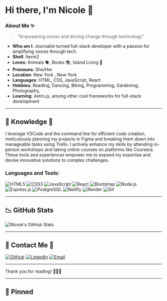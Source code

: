 # Hi there, I'm Nicole 👋

### About Me ✨
> "Empowering voices and driving change through technology"

- **Who am I**: Journalist turned full-stack developer with a passion for amplifying voices through tech.
- **Shell**: Iterm2
- **Loves**: Animals 🐕, Books 📚, Island Living 🌴
- **Pronouns**: She/Her
- **Location**: New York , New York 
- **Languages**: HTML, CSS, JavaScript, React
- **Hobbies**: Reading, Dancing, Biking, Programming, Gardening, Photography,
- **Learning**: Astro.js, among other cool frameworks for full-stack development
  
---

## 🔎 Knowledge 📖
I leverage VSCode and the command line for efficient code creation, meticulously planning my projects in Figma and breaking them down into manageable tasks using Trello. I actively enhance my skills by attending in-person workshops and taking online courses on platforms like Coursera. These tools and experiences empower me to expand my expertise and devise innovative solutions to complex challenges.

### Languages and Tools:
![HTML5](https://img.shields.io/badge/HTML5-E34F26?style=for-the-badge&logo=html5&logoColor=white)
![CSS3](https://img.shields.io/badge/CSS3-1572B6?style=for-the-badge&logo=css3&logoColor=white)
![JavaScript](https://img.shields.io/badge/JavaScript-F7DF1E?style=for-the-badge&logo=javascript&logoColor=black)
![React](https://img.shields.io/badge/React-61DAFB?style=for-the-badge&logo=react&logoColor=black)
![Bootstrap](https://img.shields.io/badge/Bootstrap-7952B3?style=for-the-badge&logo=bootstrap&logoColor=white)
![Node.js](https://img.shields.io/badge/Node.js-339933?style=for-the-badge&logo=nodedotjs&logoColor=white)
![Express.js](https://img.shields.io/badge/Express.js-000000?style=for-the-badge&logo=express&logoColor=white)
![PostgreSQL](https://img.shields.io/badge/PostgreSQL-336791?style=for-the-badge&logo=postgresql&logoColor=white)
![Netlify](https://img.shields.io/badge/Netlify-00C7B7?style=for-the-badge&logo=netlify&logoColor=white)
![Render](https://img.shields.io/badge/Render-46E3B7?style=for-the-badge&logo=render&logoColor=white)
![Git](https://img.shields.io/badge/Git-F05032?style=for-the-badge&logo=git&logoColor=white)

---

## 📉 GitHub Stats
![Nicole's GitHub Stats](https://github-readme-stats.vercel.app/api?username=Nicolercc&show_icons=true&theme=radical)

---

## 📝 Contact Me 📝
[![GitHub](https://img.shields.io/badge/GitHub-100000?style=for-the-badge&logo=github&logoColor=white)](https://github.com/Nicolercc)
[![LinkedIn](https://img.shields.io/badge/LinkedIn-0077B5?style=for-the-badge&logo=linkedin&logoColor=white)](https://linkedin.com/in/nicolercc)
[![Email](https://img.shields.io/badge/Email-D14836?style=for-the-badge&logo=gmail&logoColor=white)](mailto:nicolerodriguezcab@gmail.com)

---

Thank you for reading! 🙋🏽‍♀️

---

## 📌 Pinned

